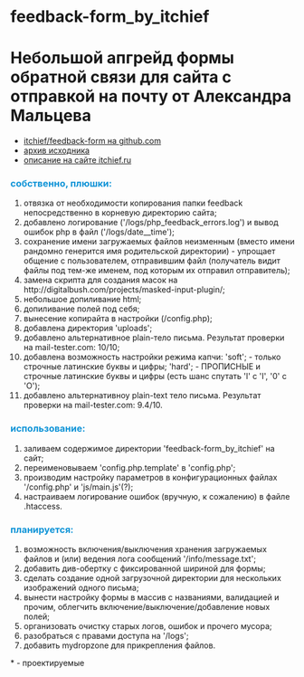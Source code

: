 # feedback-form_by_itchief

<h1>Небольшой апгрейд формы обратной связи для сайта с отправкой на почту от Александра Мальцева</h1>
<ul>
	<li><a href='https://github.com/itchief/feedback-form'>itchief/feedback-form на github.com</a>
	</li><li><a href='https://yadi.sk/d/YcF2Qwwf3KxxQy'>архив исходника</a>
	</li><li><a href='https://itchief.ru/lessons/php/feedback-form-for-website'>описание на сайте itchief.ru</a>
	</li>
</ul>
	

<h3 style='color:rgb(15, 148, 215);'>собственно, плюшки:</h3>
	<ol>
		<li>отвязка от необходимости копирования папки feedback непосредственно в корневую директорию сайта;
		</li><li>добавлено логирование ('/logs/php_feedback_errors.log') и вывод ошибок php в файл ('/logs/date__time');
		</li><li>сохранение имени загружаемых файлов неизменным (вместо имени рандомно генерится имя родительской директории) - упрощает общение с пользователем, отправившим файл (получатель видит файлы под тем-же именем, под которым их отправил отправитель);
		</li><li>замена скрипта для создания масок на http://digitalbush.com/projects/masked-input-plugin/;
		</li><li>небольшое допиливание html;
		</li><li>допиливание полей под себя;
		</li><li>вынесение копирайта в настройки (/config.php);
		</li><li>добавлена директория 'uploads';
		</li><li>добавлено альтернативное plain-тело письма. Результат проверки на mail-tester.com:	10/10;
		</li><li>добавлена возможность настройки режима капчи: 'soft'; - только строчные латинские буквы и цифры; 'hard'; - ПРОПИСНЫЕ и строчные латинские буквы и цифры (есть шанс спутать 'l' с 'I', '0' с 'O');
		</li><li>добавлено альтернативноу plain-text тело письма. Результат проверки на mail-tester.com:	9.4/10.
		</li>
	</ol>

<h3 style='color:rgb(15, 148, 215);'>использование:</h3>
	<ol>
		<!--li>настройка параметров в конфигурационных файлах /process/process_settings.php;-->
		<li>заливаем содержимое директории 'feedback-form_by_itchief' на сайт;
		</li><li>переименовываем 'config.php.template' в 'config.php';
		</li><li>производим настройку параметров в конфигурационных файлах '/config.php' и 'js/main.js'(?);
		</li><li>настраиваем логирование ошибок (вручную, к сожалению) в файле .htaccess.
		</li>
	</ol>
	
<h3 style='color:rgb(15, 148, 215);'>планируется:</h3>
	<ol>
		<li>возможность включения/выключения хранения загружаемых файлов и (или) ведения лога сообщений '/info/message.txt';
		</li><li>добавить див-обертку с фиксированной шириной для формы;
		</li><li>сделать создание одной загрузочной директории для нескольких изображений одного письма;
		</li><li>вынести настройку формы в массив с названиями, валидацией и прочим, облегчить включение/выключение/добавление новых полей;
		</li><li>организовать очистку старых логов, ошибок и прочего мусора;
		</li><li>разобраться с правами доступа на '/logs';
		</li><li>добавить mydropzone для прикрепления файлов.
		<!--/li><li-->
		</li>
	</ol>
  
<!--https://www.youtube.com/watch?v=gd74R-rvfsY-->
<!--/li><li>http://www.sesmikcms.ru/pages/read/ischerpyvajuschaja-instrukcija-po-php-mailer/-->
<div stile='border-top:1px #555 solid'>* - проектируемые</div>